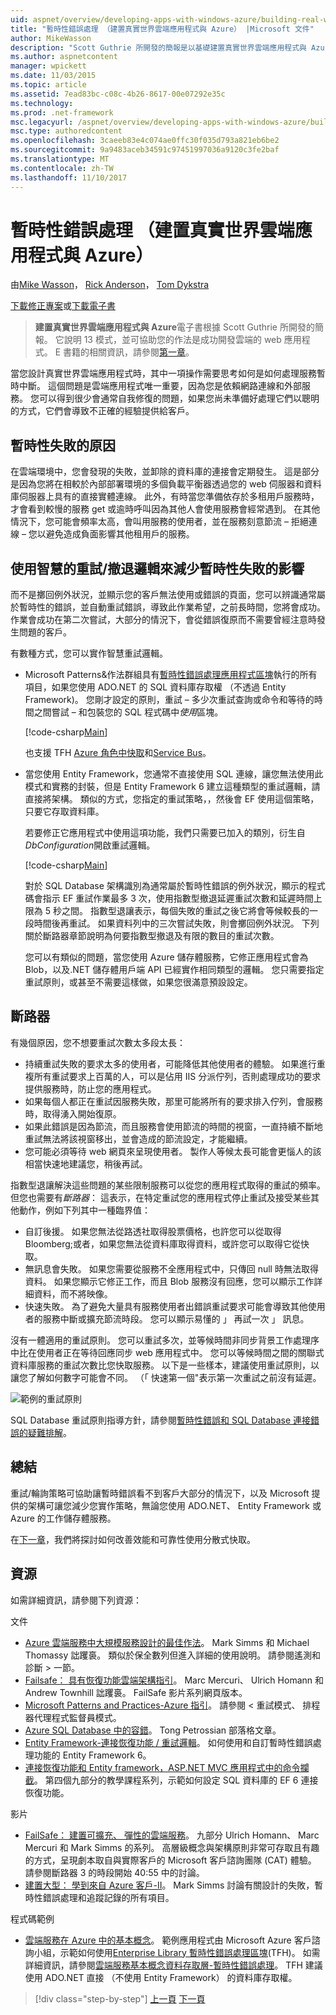 ```yaml
---
uid: aspnet/overview/developing-apps-with-windows-azure/building-real-world-cloud-apps-with-windows-azure/transient-fault-handling
title: "暫時性錯誤處理 （建置真實世界雲端應用程式與 Azure） |Microsoft 文件"
author: MikeWasson
description: "Scott Guthrie 所開發的簡報是以基礎建置真實世界雲端應用程式與 Azure 的電子書。 它說明 13 模式和做法，他可以..."
ms.author: aspnetcontent
manager: wpickett
ms.date: 11/03/2015
ms.topic: article
ms.assetid: 7ead83bc-c08c-4b26-8617-00e07292e35c
ms.technology: 
ms.prod: .net-framework
msc.legacyurl: /aspnet/overview/developing-apps-with-windows-azure/building-real-world-cloud-apps-with-windows-azure/transient-fault-handling
msc.type: authoredcontent
ms.openlocfilehash: 3caeeb83e4c074ae0ffc30f035d793a821eb6be2
ms.sourcegitcommit: 9a9483aceb34591c97451997036a9120c3fe2baf
ms.translationtype: MT
ms.contentlocale: zh-TW
ms.lasthandoff: 11/10/2017
---
```

<a name="transient-fault-handling-building-real-world-cloud-apps-with-azure"></a>暫時性錯誤處理 （建置真實世界雲端應用程式與 Azure）
====================
由[Mike Wasson](https://github.com/MikeWasson)， [Rick Anderson](https://github.com/Rick-Anderson)， [Tom Dykstra](https://github.com/tdykstra)

[下載修正專案](http://code.msdn.microsoft.com/Fix-It-app-for-Building-cdd80df4)或[下載電子書](http://blogs.msdn.com/b/microsoft_press/archive/2014/07/23/free-ebook-building-cloud-apps-with-microsoft-azure.aspx)

> **建置真實世界雲端應用程式與 Azure**電子書根據 Scott Guthrie 所開發的簡報。 它說明 13 模式，並可協助您的作法是成功開發雲端的 web 應用程式。 E 書籍的相關資訊，請參閱[第一章](introduction.md)。


當您設計真實世界雲端應用程式時，其中一項操作需要思考如何是如何處理服務暫時中斷。 這個問題是雲端應用程式唯一重要，因為您是依賴網路連線和外部服務。 您可以得到很少會通常自我修復的問題，如果您尚未準備好處理它們以聰明的方式，它們會導致不正確的經驗提供給客戶。

## <a name="causes-of-transient-failures"></a>暫時性失敗的原因

在雲端環境中，您會發現的失敗，並卸除的資料庫的連接會定期發生。 這是部分是因為您將在相較於內部部署環境的多個負載平衡器透過您的 web 伺服器和資料庫伺服器上具有的直接實體連線。 此外，有時當您準備依存於多租用戶服務時，才會看到較慢的服務 get 或逾時呼叫因為其他人會使用服務會經常遇到。 在其他情況下，您可能會頻率太高，會叫用服務的使用者，並在服務刻意節流 – 拒絕連線 – 您以避免造成負面影響其他租用戶的服務。

## <a name="use-smart-retryback-off-logic-to-mitigate-the-effect-of-transient-failures"></a>使用智慧的重試/撤退邏輯來減少暫時性失敗的影響

而不是擲回例外狀況，並顯示您的客戶無法使用或錯誤的頁面，您可以辨識通常屬於暫時性的錯誤，並自動重試錯誤，導致此作業希望，之前長時間，您將會成功。 作業會成功在第二次嘗試，大部分的情況下，會從錯誤復原而不需要曾經注意時發生問題的客戶。

有數種方式，您可以實作智慧重試邏輯。

- Microsoft Patterns&amp;作法群組具有[暫時性錯誤處理應用程式區塊](https://msdn.microsoft.com/en-us/library/dn440719(v=pandp.60).aspx)執行的所有項目，如果您使用 ADO.NET 的 SQL 資料庫存取權 （不透過 Entity Framework)。 您剛才設定的原則，重試 – 多少次重試查詢或命令和等待的時間之間嘗試 – 和包裝您的 SQL 程式碼中*使用*區塊。

    [!code-csharp[Main](transient-fault-handling/samples/sample1.cs)]

    也支援 TFH [Azure 角色中快取](https://msdn.microsoft.com/en-us/library/windowsazure/dn386103.aspx)和[Service Bus](https://azure.microsoft.com/services/service-bus/)。
- 當您使用 Entity Framework，您通常不直接使用 SQL 連線，讓您無法使用此模式和實務的封裝，但是 Entity Framework 6 建立這種類型的重試邏輯，請直接將架構。 類似的方式，您指定的重試策略，，然後會 EF 使用這個策略，只要它存取資料庫。

    若要修正它應用程式中使用這項功能，我們只需要已加入的類別，衍生自*DbConfiguration*開啟重試邏輯。

    [!code-csharp[Main](transient-fault-handling/samples/sample2.cs)]

    對於 SQL Database 架構識別為通常屬於暫時性錯誤的例外狀況，顯示的程式碼會指示 EF 重試作業最多 3 次，使用指數型撤退延遲重試次數和延遲時間上限為 5 秒之間。 指數型退讓表示，每個失敗的重試之後它將會等候較長的一段時間後再重試。 如果資料列中的三次嘗試失敗，則會擲回例外狀況。 下列關於斷路器章節說明為何要指數型撤退及有限的數目的重試次數。

    您可以有類似的問題，當您使用 Azure 儲存體服務，它修正應用程式會為 Blob，以及.NET 儲存體用戶端 API 已經實作相同類型的邏輯。 您只需要指定重試原則，或甚至不需要這樣做，如果您很滿意預設設定。

<a id="circuitbreakers"></a>
## <a name="circuit-breakers"></a>斷路器

有幾個原因，您不想要重試次數太多段太長：

- 持續重試失敗的要求太多的使用者，可能降低其他使用者的體驗。 如果進行重複所有重試要求上百萬的人，可以是佔用 IIS 分派佇列，否則處理成功的要求提供服務時，防止您的應用程式。
- 如果每個人都正在重試因服務失敗，那里可能將所有的要求排入佇列，會服務時，取得湧入開始復原。
- 如果此錯誤是因為節流，而且服務會使用節流的時間的視窗，一直持續不斷地重試無法將該視窗移出，並會造成的節流設定，才能繼續。
- 您可能必須等待 web 網頁來呈現使用者。 製作人等候太長可能會更惱人的該相當快速地建議您，稍後再試。

指數型退讓解決這些問題的某些限制服務可以從您的應用程式取得的重試的頻率。 但您也需要有*斷路器*： 這表示，在特定重試您的應用程式停止重試及接受某些其他動作，例如下列其中一種臨界值：

- 自訂後援。 如果您無法從路透社取得股票價格，也許您可以從取得 Bloomberg;或者，如果您無法從資料庫取得資料，或許您可以取得它從快取。
- 無訊息會失敗。 如果您需要從服務不全應用程式中，只傳回 null 時無法取得資料。 如果您顯示它修正工作，而且 Blob 服務沒有回應，您可以顯示工作詳細資料，而不將映像。
- 快速失敗。 為了避免大量具有服務使用者出錯誤重試要求可能會導致其他使用者的服務中斷或擴充節流時段。 您可以顯示易懂的 」 再試一次 」 訊息。

沒有一體適用的重試原則。 您可以重試多次，並等候時間非同步背景工作處理序中比在使用者正在等待回應同步 web 應用程式中。 您可以等候時間之間的關聯式資料庫服務的重試次數比您快取服務。 以下是一些樣本，建議使用重試原則，以讓您了解如何數字可能會不同。 （「 快速第一個"表示第一次重試之前沒有延遲。

![範例的重試原則](transient-fault-handling/_static/image1.png)

SQL Database 重試原則指導方針，請參閱[暫時性錯誤和 SQL Database 連接錯誤的疑難排解](https://azure.microsoft.com/documentation/articles/sql-database-connectivity-issues/)。

## <a name="summary"></a>總結

重試/輪詢策略可協助讓暫時錯誤看不到客戶大部分的情況下，以及 Microsoft 提供的架構可讓您減少您實作策略，無論您使用 ADO.NET、 Entity Framework 或 Azure 的工作儲存體服務。

在[下一章](distributed-caching.md)，我們將探討如何改善效能和可靠性使用分散式快取。

## <a name="resources"></a>資源

如需詳細資訊，請參閱下列資源：

文件

- [Azure 雲端服務中大規模服務設計的最佳作法](https://msdn.microsoft.com/en-us/library/windowsazure/jj717232.aspx)。 Mark Simms 和 Michael Thomassy 詘躩裛。 類似於保全數列但進入詳細的使用說明。 請參閱遙測和診斷 > 一節。
- [Failsafe： 具有恢復功能雲端架構指引](https://msdn.microsoft.com/en-us/library/windowsazure/jj853352.aspx)。 Marc Mercuri、 Ulrich Homann 和 Andrew Townhill 詘躩裛。 FailSafe 影片系列網頁版本。
- [Microsoft Patterns and Practices-Azure 指引](https://msdn.microsoft.com/en-us/library/dn568099.aspx)。 請參閱 < 重試模式、 排程器代理程式監督員模式。
- [Azure SQL Database 中的容錯](https://blogs.msdn.com/b/windowsazure/archive/2012/07/30/fault-tolerance-in-windows-azure-sql-database.aspx)。 Tong Petrossian 部落格文章。
- [Entity Framework-連接恢復功能 / 重試邏輯](https://msdn.microsoft.com/en-us/data/dn456835)。 如何使用和自訂暫時性錯誤處理功能的 Entity Framework 6。
- [連接恢復功能和 Entity framework，ASP.NET MVC 應用程式中的命令攔截](../../../../mvc/overview/getting-started/getting-started-with-ef-using-mvc/connection-resiliency-and-command-interception-with-the-entity-framework-in-an-asp-net-mvc-application.md)。 第四個九部分的教學課程系列，示範如何設定 SQL 資料庫的 EF 6 連接恢復功能。

影片

- [FailSafe： 建置可擴充、 彈性的雲端服務](https://channel9.msdn.com/Series/FailSafe)。 九部分 Ulrich Homann、 Marc Mercuri 和 Mark Simms 的系列。 高層級概念與架構原則非常可存取且有趣的方式，呈現劇本取自與實際客戶的 Microsoft 客戶諮詢團隊 (CAT) 體驗。 請參閱斷路器 3 的時段開始 40:55 中的討論。
- [建置大型： 學到來自 Azure 客戶-II](https://channel9.msdn.com/Events/Build/2012/3-030)。 Mark Simms 討論有關設計的失敗，暫時性錯誤處理和追蹤記錄的所有項目。

程式碼範例

- [雲端服務在 Azure 中的基本概念](https://code.msdn.microsoft.com/Cloud-Service-Fundamentals-4ca72649)。 範例應用程式由 Microsoft Azure 客戶諮詢小組，示範如何使用[Enterprise Library 暫時性錯誤處理區塊](http://nuget.org/packages/EnterpriseLibrary.TransientFaultHandling/)(TFH)。 如需詳細資訊，請參閱[雲端服務基本概念資料存取層-暫時性錯誤處理](https://social.technet.microsoft.com/wiki/contents/articles/18665.cloud-service-fundamentals-data-access-layer-transient-fault-handling.aspx)。 TFH 建議使用 ADO.NET 直接 （不使用 Entity Framework） 的資料庫存取權。

>[!div class="step-by-step"]
[上一頁](monitoring-and-telemetry.md)
[下一頁](distributed-caching.md)
